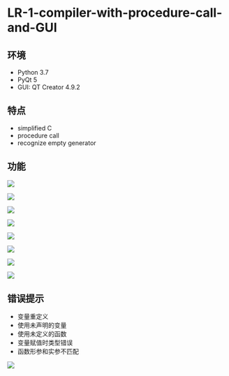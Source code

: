 # LR-1-compiler-with-procedure-call-and-GUI

## 环境
* Python 3.7
* PyQt 5
* GUI: QT Creator 4.9.2

## 特点
* simplified C
* procedure call
* recognize empty generator

## 功能
![](fig/lex_ana.png)

![](fig/lex_ana_res.png)

![](fig/grammer_ana.png)

![](fig/grammer_ana_res.png)

![](fig/middle_code.png)

![](fig/function_table.png)

![](fig/symbol_table.png)

![](fig/object_code.png)

## 错误提示

* 变量重定义
* 使用未声明的变量
* 使用未定义的函数
* 变量赋值时类型错误
* 函数形参和实参不匹配


![](fig/undefined_var.png)
